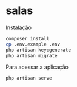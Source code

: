# salas

Instalação

```bash
composer install
cp .env.example .env
php artisan key:generate
php artisan migrate
```

Para acessar a aplicação

```bash
php artisan serve
```
